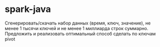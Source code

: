 # spark-java
Сгенерировать/скачать набор данных (время, ключ, значение), не менее 1 тысячи ключей и не менее 1 миллиарда строк суммарно. Предложить и реализовать оптимальный способ сделать по ключам pivot 